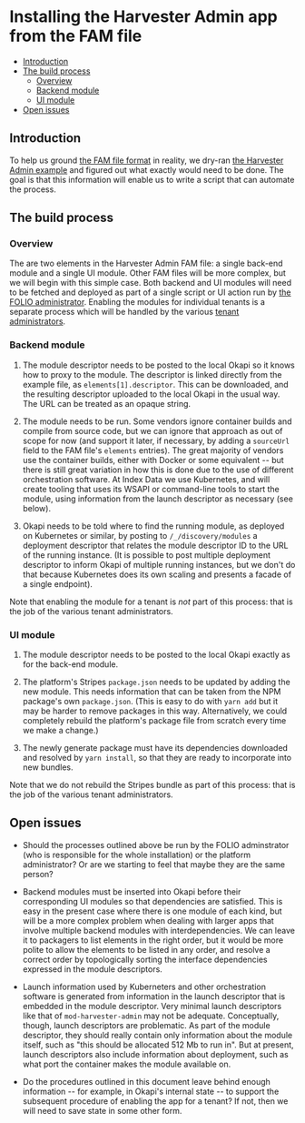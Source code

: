 # Installing the Harvester Admin app from the FAM file

<!-- md2toc -l 2 installing-an-app.md -->
* [Introduction](#introduction)
* [The build process](#the-build-process)
    * [Overview](#overview)
    * [Backend module](#backend-module)
    * [UI module](#ui-module)
* [Open issues](#open-issues)



## Introduction

To help us ground [the FAM file format](folio-app-metadata.md) in reality, we dry-ran [the Harvester Admin example](https://github.com/MikeTaylor/mafia/blob/master/examples/harvester-admin.fam) and figured out what exactly would need  to be done. The goal is that this information will enable us to write a script that can automate the process.



## The build process


### Overview

The are two elements in the Harvester Admin FAM file: a single back-end module and a single UI module. Other FAM files will be more complex, but we will begin with this simple case. Both backend and UI modules will need to be fetched and deployed as part of a single script or UI action run by [the FOLIO administrator](roles.md#folio-administrator). Enabling the modules for individual tenants is a separate process which will be handled by the various [tenant administrators](roles.md#tenant-admininstrator).


### Backend module

1. The module descriptor needs to be posted to the local Okapi so it knows how to proxy to the module. The descriptor is linked directly from the example file, as `elements[1].descriptor`. This can be downloaded, and the resulting descriptor uploaded to the local Okapi in the usual way. The URL can be treated as an opaque string.

2. The module needs to be run. Some vendors ignore container builds and compile from source code, but we can ignore that approach as out of scope for now (and support it later, if necessary, by adding a `sourceUrl` field to the FAM file's `elements` entries). The great majority of vendors use the container builds, either with Docker or some equivalent -- but there is still great variation in how this is done due to the use of different orchestration software. At Index Data we use Kubernetes, and will create tooling that uses its WSAPI or command-line tools to start the module, using information from the launch descriptor as necessary (see below).

3. Okapi needs to be told where to find the running module, as deployed on Kubernetes or similar, by posting to  `/_/discovery/modules` a deployment descriptor that relates the module descriptor ID to the URL of the running instance. (It is possible to post multiple deployment descriptor to inform Okapi of multiple running instances, but we don't do that because Kubernetes does its own scaling and presents a facade of a single endpoint).

Note that enabling the module for a tenant is _not_ part of this process: that is the job of the various tenant administrators.


### UI module

1. The module descriptor needs to be posted to the local Okapi exactly as for the back-end module.

2. The platform's Stripes `package.json` needs to be updated by adding the new module. This needs information that can be taken from the NPM package's own `package.json`. (This is easy to do with `yarn add` but it may be harder to remove packages in this way. Alternatively, we could completely rebuild the platform's package file from scratch every time we make a change.)

3. The newly generate package must have its dependencies downloaded and resolved by `yarn install`, so that they are ready to incorporate into new bundles.

Note that we do not rebuild the Stripes bundle as part of this process: that is the job of the various tenant administrators.



## Open issues

* Should the processes outlined above be run by the FOLIO adminstrator (who is responsible for the whole installation) or the platform administrator? Or are we starting to feel that maybe they are the same person?

* Backend modules must be inserted into Okapi before their corresponding UI modules so that dependencies are satisfied. This is easy in the present case where there is one module of each kind, but will be a more complex problem when dealing with larger apps that involve multiple backend modules with interdependencies. We can leave it to packagers to list elements in the right order, but it would be more polite to allow the elements to be listed in any order, and resolve a correct order by topologically sorting the interface dependencies expressed in the module descriptors.

* Launch information used by Kuberneters and other orchestration software is generated from information in the launch descriptor that is embedded in the module descriptor. Very minimal launch descriptors like that of `mod-harvester-admin` may not be adequate. Conceptually, though, launch descriptors are problematic. As part of the module descriptor, they should really contain only information about the module itself, such as "this should be allocated 512 Mb to run in". But at present, launch descriptors also include information about deployment, such as what port the container makes the module available on.

* Do the procedures outlined in this document leave behind enough information -- for example, in Okapi's internal state -- to support the subsequent procedure of enabling the app for a tenant? If not, then we will need to save state in some other form.



